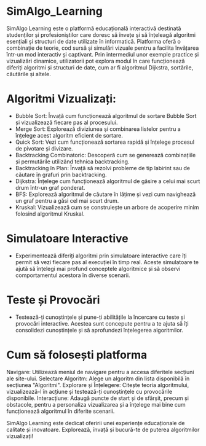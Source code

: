 # SimAlgo_Learning
SimAlgo Learning este o platformă educațională interactivă destinată studenților și profesioniștilor care doresc să învețe și să înțeleagă algoritmi esențiali și structuri de date utilizate în informatică. Platforma oferă o combinație de teorie, cod sursă și simulări vizuale pentru a facilita învățarea într-un mod interactiv și captivant. Prin intermediul unor exemple practice și vizualizări dinamice, utilizatorii pot explora modul în care funcționează diferiți algoritmi și structuri de date, cum ar fi algoritmul Dijkstra, sortările, căutările și altele.


# Algoritmi Vizualizați:
  - Bubble Sort: Învață cum funcționează algoritmul de sortare Bubble Sort și vizualizează fiecare pas al procesului.
  - Merge Sort: Explorează diviziunea și combinarea listelor pentru a înțelege acest algoritm eficient de sortare.
  - Quick Sort: Vezi cum funcționează sortarea rapidă și înțelege procesul de pivotare și divizare.
  - Backtracking Combinatoric: Descoperă cum se generează combinațiile și permutările utilizând tehnica backtracking.
  - Backtracking în Plan: Învață să rezolvi probleme de tip labirint sau de căutare în grafuri prin backtracking.
  - Dijkstra: Înțelege cum funcționează algoritmul de găsire a celui mai scurt drum într-un graf ponderat.
  - BFS: Explorează algoritmul de căutare în lățime și vezi cum navighează un graf pentru a găsi cel mai scurt drum.
  - Kruskal: Vizualizează cum se construiește un arbore de acoperire minim folosind algoritmul Kruskal.

# Simulatoare Interactive
  - Experimentează diferiți algoritmi prin simulatoare interactive care îți permit să vezi fiecare pas al execuției în timp real. Aceste simulatoare te ajută să înțelegi mai profund conceptele algoritmice și să observi comportamentul acestora în diverse scenarii.

# Teste și Provocări
  - Testează-ți cunoștințele și pune-ți abilitățile la încercare cu teste și provocări interactive. Acestea sunt concepute pentru a te ajuta să îți consolidezi cunoștințele și să aprofundezi înțelegerea algoritmilor.

# Cum să folosești platforma
  Navigare: Utilizează meniul de navigare pentru a accesa diferitele secțiuni ale site-ului.
  Selectare Algoritm: Alege un algoritm din lista disponibilă în secțiunea "Algoritmi".
  Explorare și Înțelegere: Citește teoria algoritmului, vizualizează-l în acțiune și testează-ți cunoștințele cu provocările disponibile.
  Interacțiune: Adaugă puncte de start și de sfârșit, precum și obstacole, pentru a personaliza vizualizarea și a înțelege mai bine cum funcționează algoritmul în diferite scenarii.
  
SimAlgo Learning este dedicat oferirii unei experiențe educaționale de calitate și inovatoare. Explorează, învață și bucură-te de puterea algoritmilor vizualizați!
